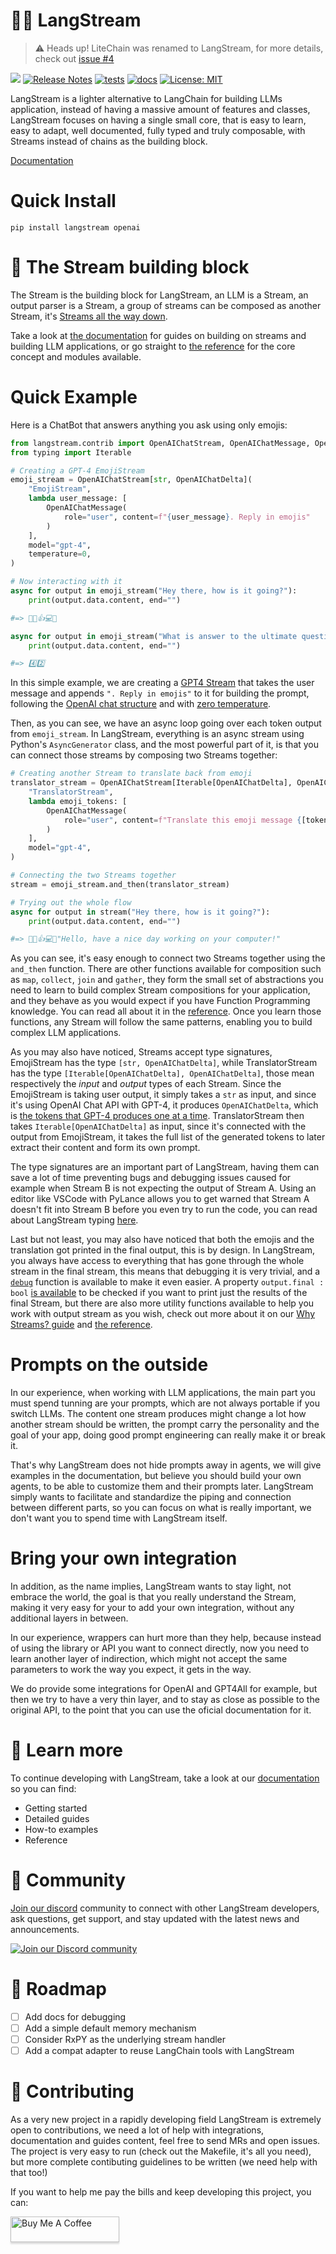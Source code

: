 # 🪽🔗 LangStream

> ⚠️ Heads up! LiteChain was renamed to LangStream, for more details, check out [issue #4](https://github.com/rogeriochaves/langstream/issues/4)

[![](https://dcbadge.vercel.app/api/server/48ZM5KkKgw?style=flat)](https://discord.gg/48ZM5KkKgw)
[![Release Notes](https://img.shields.io/github/release/rogeriochaves/langstream)](https://pypi.org/project/langstream/)
[![tests](https://github.com/rogeriochaves/langstream/actions/workflows/run_tests.yml/badge.svg)](https://github.com/rogeriochaves/langstream/actions/workflows/run_tests.yml)
[![docs](https://github.com/rogeriochaves/langstream/actions/workflows/publish_docs.yml/badge.svg)](https://github.com/rogeriochaves/langstream/actions/workflows/publish_docs.yml)
[![License: MIT](https://img.shields.io/badge/License-MIT-yellow.svg)](https://github.com/rogeriochaves/langstream/blob/main/LICENSE)

LangStream is a lighter alternative to LangChain for building LLMs application, instead of having a massive amount of features and classes, LangStream focuses on having a single small core, that is easy to learn, easy to adapt, well documented, fully typed and truly composable, with Streams instead of chains as the building block.

[Documentation](https://rogeriochaves.github.io/langstream)

# Quick Install

```
pip install langstream openai
```

# 🔗 The Stream building block

The Stream is the building block for LangStream, an LLM is a Stream, an output parser is a Stream, a group of streams can be composed as another Stream, it's [Streams all the way down](https://en.wikipedia.org/wiki/Turtles_all_the_way_down).

Take a look at [the documentation](https://rogeriochaves.github.io/langstream) for guides on building on streams and building LLM applications, or go straight to [the reference](https://rogeriochaves.github.io/langstream/reference/langstream/index.html#stream) for the core concept and modules available.

# Quick Example

Here is a ChatBot that answers anything you ask using only emojis:

```python
from langstream.contrib import OpenAIChatStream, OpenAIChatMessage, OpenAIChatDelta
from typing import Iterable

# Creating a GPT-4 EmojiStream
emoji_stream = OpenAIChatStream[str, OpenAIChatDelta](
    "EmojiStream",
    lambda user_message: [
        OpenAIChatMessage(
            role="user", content=f"{user_message}. Reply in emojis"
        )
    ],
    model="gpt-4",
    temperature=0,
)

# Now interacting with it
async for output in emoji_stream("Hey there, how is it going?"):
    print(output.data.content, end="")

#=> 👋😊👍💻🌞

async for output in emoji_stream("What is answer to the ultimate question of life, the universe, and everything?"):
    print(output.data.content, end="")

#=> 4️⃣2️⃣
```

In this simple example, we are creating a [GPT4 Stream](https://rogeriochaves.github.io/langstream/reference/langstream/contrib/index.html#langstream.contrib.OpenAIChatStream) that takes the user message and appends `". Reply in emojis"` to it for building the prompt, following the [OpenAI chat structure](https://rogeriochaves.github.io/langstream/reference/langstream/contrib/index.html#langstream.contrib.OpenAIChatMessage) and with [zero temperature](https://rogeriochaves.github.io/langstream/docs/llms/zero_temperature).

Then, as you can see, we have an async loop going over each token output from `emoji_stream`. In LangStream, everything is an async stream using Python's `AsyncGenerator` class, and the most powerful part of it, is that you can connect those streams by composing two Streams together:

```python
# Creating another Stream to translate back from emoji
translator_stream = OpenAIChatStream[Iterable[OpenAIChatDelta], OpenAIChatDelta](
    "TranslatorStream",
    lambda emoji_tokens: [
        OpenAIChatMessage(
            role="user", content=f"Translate this emoji message {[token.content for token in emoji_tokens]} to plain english"
        )
    ],
    model="gpt-4",
)

# Connecting the two Streams together
stream = emoji_stream.and_then(translator_stream)

# Trying out the whole flow
async for output in stream("Hey there, how is it going?"):
    print(output.data.content, end="")

#=> 👋😊👍💻🌞"Hello, have a nice day working on your computer!"
```

As you can see, it's easy enough to connect two Streams together using the `and_then` function. There are other functions available for composition such as `map`, `collect`, `join` and `gather`, they form the small set of abstractions you need to learn to build complex Stream compositions for your application, and they behave as you would expect if you have Function Programming knowledge. You can read all about it in the [reference](https://rogeriochaves.github.io/langstream/reference/langstream/index.html). Once you learn those functions, any Stream will follow the same patterns, enabling you to build complex LLM applications.

As you may also have noticed, Streams accept type signatures, EmojiStream has the type `[str, OpenAIChatDelta]`, while TranslatorStream has the type `[Iterable[OpenAIChatDelta], OpenAIChatDelta]`, those mean respectively the *input* and *output* types of each Stream. Since the EmojiStream is taking user output, it simply takes a `str` as input, and since it's using OpenAI Chat API with GPT-4, it produces `OpenAIChatDelta`, which is [the tokens that GPT-4 produces one at a time](https://rogeriochaves.github.io/langstream/reference/langstream/contrib/index.html#langstream.contrib.OpenAIChatDelta). TranslatorStream then takes `Iterable[OpenAIChatDelta]` as input, since it's connected with the output from EmojiStream, it takes the full list of the generated tokens to later extract their content and form its own prompt.

The type signatures are an important part of LangStream, having them can save a lot of time preventing bugs and debugging issues caused for example when Stream B is not expecting the output of Stream A. Using an editor like VSCode with PyLance allows you to get warned that Stream A doesn't fit into Stream B before you even try to run the code, you can read about LangStream typing [here](https://rogeriochaves.github.io/langstream/docs/stream-basics/type_signatures).

Last but not least, you may also have noticed that both the emojis and the translation got printed in the final output, this is by design. In LangStream, you always have access to everything that has gone through the whole stream in the final stream, this means that debugging it is very trivial, and a [`debug`](https://rogeriochaves.github.io/langstream/reference/langstream/index.html#langstream.debug) function is available to make it even easier. A property `output.final : bool` [is available](https://rogeriochaves.github.io/langstream/reference/langstream/index.html#langstream.StreamOutput.final) to be checked if you want to print just the results of the final Stream, but there are also more utility functions available to help you work with output stream as you wish, check out more about it on our [Why Streams? guide](https://rogeriochaves.github.io/langstream/docs/stream-basics/why_streams) and [the reference](https://rogeriochaves.github.io/langstream/reference/langstream/index.html).

# Prompts on the outside

In our experience, when working with LLM applications, the main part you must spend tunning are your prompts, which are not always portable if you switch LLMs. The content one stream produces might change a lot how another stream should be written, the prompt carry the personality and the goal of your app, doing good prompt engineering can really make it or break it.

That's why LangStream does not hide prompts away in agents, we will give examples in the documentation, but believe you should build your own agents, to be able to customize them and their prompts later. LangStream simply wants to facilitate and standardize the piping and connection between different parts, so you can focus on what is really important, we don't want you to spend time with LangStream itself.

# Bring your own integration

In addition, as the name implies, LangStream wants to stay light, not embrace the world, the goal is that you really understand the Stream, making it very easy for your to add your own integration, without any additional layers in between.

In our experience, wrappers can hurt more than they help, because instead of using the library or API you want to connect directly, now you need to learn another layer of indirection, which might not accept the same parameters to work the way you expect, it gets in the way.

We do provide some integrations for OpenAI and GPT4All for example, but then we try to have a very thin layer, and to stay as close as possible to the original API, to the point that you can use the oficial documentation for it.

# 📖 Learn more

To continue developing with LangStream, take a look at our [documentation](https://rogeriochaves.github.io/langstream) so you can find:

- Getting started
- Detailed guides
- How-to examples
- Reference

# 👥 Community

[Join our discord](https://discord.gg/48ZM5KkKgw) community to connect with other LangStream developers, ask questions, get support, and stay updated with the latest news and announcements.

[![Join our Discord community](https://img.shields.io/badge/Join-Discord-7289DA.svg)](https://discord.gg/AmEMWmFG)

# 🚙 Roadmap

- [ ] Add docs for debugging
- [ ] Add a simple default memory mechanism
- [ ] Consider RxPY as the underlying stream handler
- [ ] Add a compat adapter to reuse LangChain tools with LangStream

# 🙋 Contributing

As a very new project in a rapidly developing field LangStream is extremely open to contributions, we need a lot of help with integrations, documentation and guides content, feel free to send MRs and open issues. The project is very easy to run (check out the Makefile, it's all you need), but more complete contibuting guidelines to be written (we need help with that too!)

If you want to help me pay the bills and keep developing this project, you can:

<a href="https://www.buymeacoffee.com/rchaves" target="_blank"><img src="https://www.buymeacoffee.com/assets/img/custom_images/orange_img.png" alt="Buy Me A Coffee" style="height: 41px !important;width: 174px !important;box-shadow: 0px 3px 2px 0px rgba(190, 190, 190, 0.5) !important;-webkit-box-shadow: 0px 3px 2px 0px rgba(190, 190, 190, 0.5) !important;" ></a>